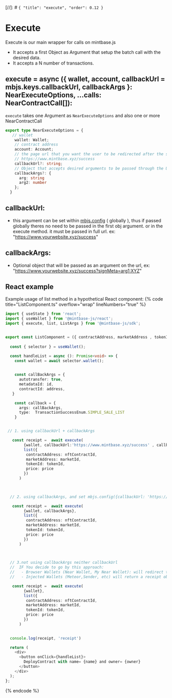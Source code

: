 [//]: # `{ "title": "execute", "order": 0.12 }`

# Execute

Execute is our main wrapper for calls on mintbase.js
- It accepts a first Object as Argument that setup the batch call with the desired data.
- It accepts a N number of transactions.

## execute = async ({ wallet, account, callbackUrl = mbjs.keys.callbackUrl, callbackArgs }: NearExecuteOptions, ...calls: NearContractCall<ExecuteReturnArgs>[]):

`execute` takes one Argument as `NearExecuteOptions` and also one or more NearContractCall

```typescript
export type NearExecuteOptions = {
   // wallet
    wallet: Wallet;
    // contract address
    account: Account;
    // the page url that you want the user to be redirected after the success of the transaction. Must include full url ex:
    // https://www.mintbase.xyz/success
    callbackUrl?: string;
    // Object that accepts desired arguments to be passed through the URL so you can get them to use in the success page
    callbackArgs?: {
      arg: string
      arg2: number
    };
  }
```

## callbackUrl:

- this argument can be set within [mbjs.config](../config/) ( globally ), thus if passed globally theres no need to be passed in the first obj argument.
or in the execute method. it must be passed in full url. ex: "https://www.yourwebsite.xyz/success"


## callbackArgs:

- Optional object that will be passed as an argument on the url, ex: "https://www.yourwebsite.xyz/success?signMeta=arg1:XYZ"


## React example


Example usage of list method in a hypothetical React component:
{% code title="ListComponent.ts" overflow="wrap" lineNumbers="true" %}

```typescript
import { useState } from 'react';
import { useWallet } from '@mintbase-js/react';
import { execute, list, ListArgs } from '@mintbase-js/sdk';


export const ListComponent = ({ contractAddress, marketAddress , tokenId, price }:ListArgs):JSX.Element => {
  
  const { selector } = useWallet();

  const handleList = async (): Promise<void> => {
    const wallet = await selector.wallet();
    

    const callBackArgs = {
      autotransfer: true,
      metadataId: id,
      contractId: address,
   }

    const callback = {
      args: callBackArgs,
      type:  TransactionSuccessEnum.SIMPLE_SALE_LIST
    }


 // 1. using callbackUrl + callbackArgs

   const receipt =  await execute(
        {wallet, callbackUrl:'https://www.mintbase.xyz/success' , callbackArgs},
        list({
         contractAddress: nftContractId, 
         marketAddress: marketId, 
         tokenId: tokenId, 
         price: price
        })
      )
  


  // 2. using callbackArgs, and set mbjs.config({callbackUrl: 'https://www.mintbase.xyz/success' }) on main app.tsx

   const receipt =  await execute(
        {wallet, callbackArgs},
        list({
         contractAddress: nftContractId, 
         marketAddress: marketId, 
         tokenId: tokenId, 
         price: price
        })
      )


 
  // 3.not using callbackArgs neither callbackUrl
  //  IF You decide to go by this approach:
  //   - Browser Wallets (Near Wallet, My Near Wallet): will redirect to the previous page with transactionsHash param
  //   - Injected Wallets (Meteor,Sender, etc) will return a receipt object

   const receipt =  await execute( 
        {wallet},
        list({
         contractAddress: nftContractId, 
         marketAddress: marketId, 
         tokenId: tokenId, 
         price: price
        })
      )
       

  console.log(receipt, 'receipt')

  return (
    <div>
      <button onClick={handleList}>
        DeployContract with name= {name} and owner= {owner}
      </button>
    </div>
  );
};
```
{% endcode %}